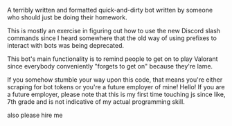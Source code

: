 A terribly written and formatted quick-and-dirty bot written by someone who should just be doing their homework.

This is mostly an exercise in figuring out how to use the new Discord slash commands since I heard somewhere that the old way of using prefixes to interact with bots was being deprecated.

This bot's main functionality is to remind people to get on to play Valorant since everybody conveniently "forgets to get on" because they're lame.

If you somehow stumble your way upon this code, that means you're either scraping for bot tokens or you're a future employer of mine! Hello! If you are a future employer, please note that this is my first time touching js since like, 7th grade and is not indicative of my actual programming skill.

also please hire me